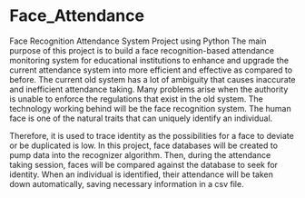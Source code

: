 # Face_Attendance
Face Recognition Attendance System Project using Python
The main purpose of this project is to build a face recognition-based attendance monitoring system for educational institutions to enhance and upgrade the current attendance system into more efficient and effective as compared to before. The current old system has a lot of ambiguity that causes inaccurate and inefficient attendance taking. Many problems arise when the authority is unable to enforce the regulations that exist in the old system. The technology working behind will be the face recognition system. The human face is one of the natural traits that can uniquely identify an individual.


Therefore, it is used to trace identity as the possibilities for a face to deviate or be duplicated is low. In this project, face databases will be created to pump data into the recognizer algorithm. Then, during the attendance taking session, faces will be compared against the database to seek for identity. When an individual is identified, their attendance will be taken down automatically, saving necessary information in a csv file.
